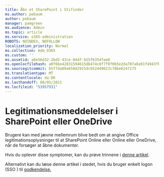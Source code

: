 ```yaml
---
title: Åbn et SharePoint i Stifinder
ms.author: pebaum
author: pebaum
manager: pamgreen
ms.audience: Admin
ms.topic: article
ms.service: o365-administration
ROBOTS: NOINDEX, NOFOLLOW
localization_priority: Normal
ms.collection: Adm_O365
ms.custom: ''
ms.assetid: a8e56d32-2bd3-43ce-84df-925f6354fee0
ms.openlocfilehash: a0f6be42831594615db474c8f7f0f0b5e2da787a8a91f4943fb2c27ec57abb2a
ms.sourcegitcommit: b5f7da89a650d2915dc652449623c78be6247175
ms.translationtype: MT
ms.contentlocale: da-DK
ms.lasthandoff: 08/05/2021
ms.locfileid: "53957931"
---
```

# <a name="credential-messages-in-sharepoint-or-onedrive"></a>Legitimationsmeddelelser i SharePoint eller OneDrive

Brugere kan med jævne mellemrum blive bedt om at angive Office legitimationsoplysninger til at SharePoint Online eller Online eller OneDrive, når de forsøger at åbne dokumenter.

Hvis du oplever disse symptomer, kan du prøve trinnene i [denne artikel](https://support.microsoft.com/help/2913639/office-applications-periodically-prompt-for-credentials-to-sharepoint).

Alternativt kan du læse denne artikel i stedet, hvis du bruger enkelt logon (SSO ) til [godkendelse.](https://support.microsoft.com/help/4025962/cant-sign-in-after-update-to-office-2016-build-16-0-7967-on-windows-10)
